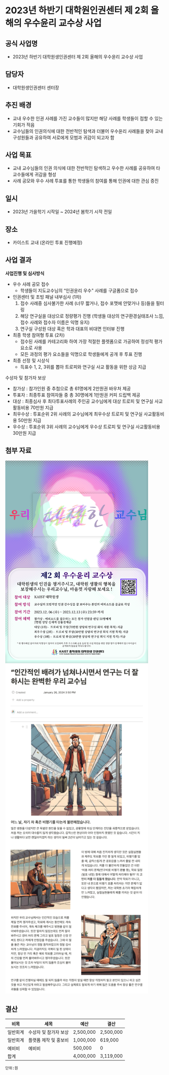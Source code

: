 2023년 하반기 대학원인권센터 제 2회 올해의 우수윤리 교수상 사업
===

## 공식 사업명
- 2023년 하반기 대학원생인권센터 제 2회 올해의 우수윤리 교수상 사업

## 담당자
- 대학원생인권센터 센터장

## 추진 배경
- 교내 우수한 인권 사례를 가진 교수들이 많지만 해당 사례를 학생들이 접할 수 있는 기회가 적음
- 교수님들의 인권의식에 대한 전반적인 탐색과 더불어 우수윤리 사례들을 찾아 교내구성원들과 공유하여 서로에게 모범과 귀감이 되고자 함

## 사업 목표
- 교내 교수님들의 인권 의식에 대한 전반적인 탐색하고 우수한 사례를 공유하여 타 교수들에게 귀감을 형성
- 사례 공모와 우수 사례 투표를 통한 학생들의 참여를 통해 인권에 대한 관심 증진

## 일시
- 2023년 가을학기 시작일 ~ 2024년 봄학기 시작 전일

## 장소
- 카이스트 교내 (온라인 투표 진행예정)

## 사업 결과
**사업진행 및 심사방식**
 - 우수 사례 공모 접수
    - 학생들이 지도교수님의 “인권윤리 우수" 사례를 구글폼으로 접수
 - 인권센터 및 초빙 패널 내부심사 (1차)
    1. 접수 사례중 심사불가한 사례 (너무 짧거나, 접수 포맷에 안맞거나 등)들을 필터링
    2. 해당 연구실을 대상으로 정량평가 진행 (학생들 대상의 연구환경실태조사 느낌, 접수 사례와 접수자 이름은 익명 유지) 
    3. 연구실 구성원 대상 혹은 학과 대표의 비대면 인터뷰 진행 
 - 최종 학생 참여형 투표 (2차)
    - 접수된 사례를 카테고리화 하여 가장 적절한 플렛폼으로 가공하여 정성적 평가 요소로 사용
    - 모든 과정의 평가 요소들을 익명으로 학생들에게 공개 후 투표 진행 
- 최종 선정 및 시상식
    - 득표수 1, 2, 3위를 뽑아 트로피와 연구실 사교 활동을 위한 상금 지급 

수상자 및 참가자 보상
- 참가상 : 참가인원 중 추첨으로 총 61명에게 2만원권 바우처 제공 
- 투표자 : 최종투표 참여자들 중 총 30명에게 1만원권 커피 드립백 제공
- 대상 : 최종심사 후 최다투표사례의 주인공 교수님에게 대상 트로피 및 연구실 사교활동비용 70만원 지급 
- 최우수상 : 투표순위 2위 사례의 교수님에게 최우수상 트로피 및 연구실 사교활동비용 50만원 지급 
- 우수상 : 투표순위 3위 사례의 교수님에게 우수상 트로피 및 연구실 사교활동비용 30만원 지급 

## 첨부 자료
<img src="첨부 자료 4. 제2회 우수윤리교수상 홍보 포스터.png" width="450px" title="3"/> 
<img src="첨부 자료 5. 우수 사례 노션 페이지 칼럼 예시.png" width="450px" title="3"/> 

## 결산

|	비목		|			세목			|		예산		|		결산		|
|---|---|---|---|
|	일반회계	|	수상자 및 참가자 보상	|	2,500,000	|	2,500,000	|
|	일반회계	|	플랫폼 제작 및 홍보비	|	1,000,000	|	619,000		|
|	예비비	|	예비비				|	500,000		|	0			|  
|	합계		|						|	4,000,000	|	3,119,000	|

	단위:원
